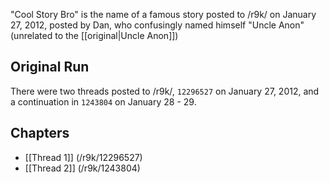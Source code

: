 "Cool Story Bro" is the name of a famous story posted to /r9k/ on January 27, 2012, posted by Dan, who confusingly named himself "Uncle Anon" (unrelated to the [[original|Uncle Anon]])

## Original Run

There were two threads posted to /r9k/, `12296527` on January 27, 2012, and a continuation in `1243804` on January 28 - 29.

## Chapters

* [[Thread 1]] (/r9k/12296527)
* [[Thread 2]] (/r9k/1243804)
